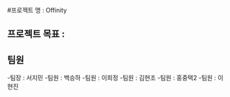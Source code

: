 #프로젝트 명 : Offinity
## 프로젝트 목표 : 
## 팀원
-팀장 : 서지민
-팀원 : 백승하
-팀원 : 이희정 
-팀원 : 김현조
-팀원 : 홍중택2
-팀원 : 이현진